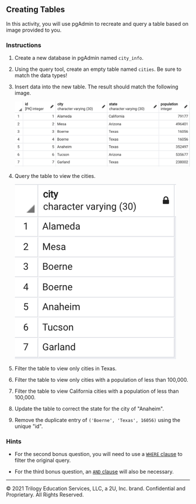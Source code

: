 ## Creating Tables

In this activity, you will use pgAdmin to recreate and query a table based on image provided to you.

### Instructions

1. Create a new database in pgAdmin named `city_info`.

2. Using the query tool, create an empty table named `cities`. Be sure to match the data types!

3. Insert data into the new table. The result should match the following image.

    ![cities_table.png](Images/cities_table.png)

4. Query the table to view the cities.

    ![cities_only.png](Images/cities_only.png)

5. Filter the table to view only cities in Texas.

6. Filter the table to view only cities with a population of less than 100,000.

7. Filter the table to view California cities with a population of less than 100,000.

8. Update the table to correct the state for the city of "Anaheim".  

9. Remove the duplicate entry of `('Boerne', 'Texas', 16056)` using the unique "id". 

### Hints

* For the second bonus question, you will need to use a [`WHERE` clause](https://www.tutorialspoint.com/sql/sql-where-clause.htm) to filter the original query.

* For the third bonus question, an [`AND` clause](https://www.tutorialspoint.com/sql/sql-and-or-clauses.htm) will also be necessary.

---

© 2021 Trilogy Education Services, LLC, a 2U, Inc. brand.  Confidential and Proprietary.  All Rights Reserved.
